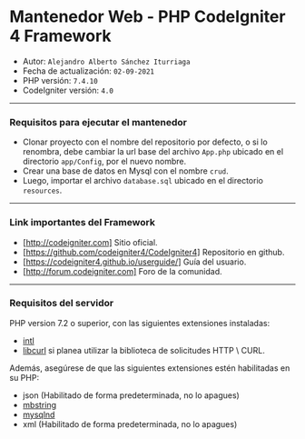 # Mantenedor Web - PHP CodeIgniter 4 Framework

* Autor: `Alejandro Alberto Sánchez Iturriaga`
* Fecha de actualización: `02-09-2021`
* PHP versión: `7.4.10`
* CodeIgniter versión: `4.0`

---

### Requisitos para ejecutar el mantenedor

* Clonar proyecto con el nombre del repositorio por defecto, o si lo renombra, debe cambiar la url base del archivo `App.php` ubicado en el directorio `app/Config`, por el nuevo nombre.
* Crear una base de datos en Mysql con el nombre `crud`.
* Luego, importar el archivo `database.sql` ubicado en el directorio `resources`.

---

### Link importantes del Framework

* [http://codeigniter.com]  Sitio oficial.
* [https://github.com/codeigniter4/CodeIgniter4]  Repositorio en github.
* [https://codeigniter4.github.io/userguide/]  Guía del usuario.
* [http://forum.codeigniter.com]  Foro de la comunidad.

---

### Requisitos del servidor

PHP version 7.2 o superior, con las siguientes extensiones instaladas:

* [intl](http://php.net/manual/en/intl.requirements.php)
* [libcurl](http://php.net/manual/en/curl.requirements.php) si planea utilizar la biblioteca de solicitudes HTTP \ CURL.

Además, asegúrese de que las siguientes extensiones estén habilitadas en su PHP:

* json (Habilitado de forma predeterminada, no lo apagues)
* [mbstring](http://php.net/manual/en/mbstring.installation.php)
* [mysqlnd](http://php.net/manual/en/mysqlnd.install.php)
* xml (Habilitado de forma predeterminada, no lo apagues)
